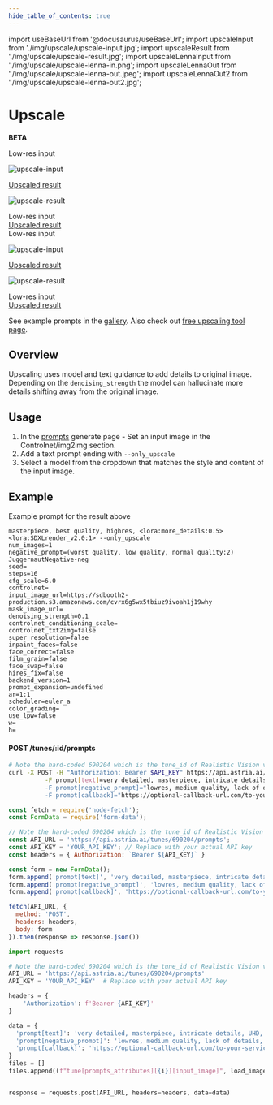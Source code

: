 ```yaml
---
hide_table_of_contents: true
---
```

import useBaseUrl from '@docusaurus/useBaseUrl';
import upscaleInput from './img/upscale/upscale-input.jpg';
import upscaleResult from './img/upscale/upscale-result.jpg';
import upscaleLennaInput from './img/upscale/upscale-lenna-in.png';
import upscaleLennaOut from './img/upscale/upscale-lenna-out.jpeg';
import upscaleLennaOut2 from './img/upscale/upscale-lenna-out2.jpg';


# Upscale
**BETA**

<div style={{ display: "grid", 'grid-template-columns': '1fr 1fr', gap: '1.5rem' }}>
<div>
<figcaption>Low-res input</figcaption>

![upscale-input](./img/upscale/upscale-input.jpg)
</div>

<div>
<figcaption>
<a href="https://www.astria.ai/gallery?text=only_upscale">Upscaled result</a>
</figcaption>

![upscale-result](./img/upscale/upscale-result.jpg)
</div>

</div>

<div style={{ display: "grid", 'grid-template-columns': '1fr 1fr', gap: '1.5rem' }}>
<div>
<figcaption>Low-res input</figcaption>

<div style={{backgroundImage: `url(`+upscaleInput+`)`, backgroundPosition: '50% 20%', backgroundSize: 3000,  width: "100%", height: 300}}></div>
</div>

<div>
<figcaption>
<a href="https://www.astria.ai/gallery?text=only_upscale">Upscaled result</a>
</figcaption>

<div style={{backgroundImage: `url('`+upscaleResult+`')`, backgroundPosition: '50% 20%', backgroundSize: 3000,  width: "100%", height: 300}}></div>
</div>

</div>
<div style={{ display: "grid", 'grid-template-columns': '1fr 1fr', gap: '1.5rem' }}>
<div>
<figcaption>Low-res input</figcaption>

![upscale-input](./img/upscale/upscale-lenna-in.png)
</div>

<div>
<figcaption>
<a href="https://www.astria.ai/gallery?text=only_upscale">Upscaled result</a>
</figcaption>

![upscale-result](./img/upscale/upscale-lenna-out2.jpg)
</div>

</div>

<div style={{ display: "grid", 'grid-template-columns': '1fr 1fr', gap: '1.5rem' }}>
<div>
<figcaption>Low-res input</figcaption>

<div style={{backgroundImage: `url(`+upscaleLennaInput+`)`, backgroundPosition: '50% 20%', backgroundSize: 1000,  width: "100%", height: 300}}></div>
</div>

<div>
<figcaption>
<a href="https://www.astria.ai/gallery?text=only_upscale">Upscaled result</a>
</figcaption>

<div style={{backgroundImage: `url('`+upscaleLennaOut2+`')`, backgroundPosition: '50% 20%', backgroundSize: 1000,  width: "100%", height: 300}}></div>
</div>

</div>








<div className="api-method">
<div>



See example prompts in the [gallery](https://www.astria.ai/gallery?text=only_upscale). Also check out [free upscaling tool page](https://www.astria.ai/upscale).

## Overview
Upscaling uses model and text guidance to add details to original image. Depending on the `denoising_strength` the model can hallucinate more details shifting away from the original image. 

## Usage
1. In the [prompts](https://www.astria.ai/prompts) generate page - Set an input image in the Controlnet/img2img section.
2. Add a text prompt ending with `--only_upscale`
3. Select a model from the dropdown that matches the style and content of the input image.

## Example 
Example prompt for the result above

```text
masterpiece, best quality, highres, <lora:more_details:0.5> <lora:SDXLrender_v2.0:1> --only_upscale
num_images=1
negative_prompt=(worst quality, low quality, normal quality:2) JuggernautNegative-neg
seed=
steps=16
cfg_scale=6.0
controlnet=
input_image_url=https://sdbooth2-production.s3.amazonaws.com/cvrx6g5wx5tbiuz9ivoah1j19why
mask_image_url=
denoising_strength=0.1
controlnet_conditioning_scale=
controlnet_txt2img=false
super_resolution=false
inpaint_faces=false
face_correct=false
film_grain=false
face_swap=false
hires_fix=false
backend_version=1
prompt_expansion=undefined
ar=1:1
scheduler=euler_a
color_grading=
use_lpw=false
w=
h=
```

</div>

<div>


#### POST /tunes/:id/prompts

<Tabs groupId="lang">
  <TabItem value="curl" label="cURL" default>

```bash showLineNumbers
# Note the hard-coded 690204 which is the tune_id of Realistic Vision v5.1 from the gallery
curl -X POST -H "Authorization: Bearer $API_KEY" https://api.astria.ai/tunes/690204/prompts \
          -F prompt[text]=very detailed, masterpiece, intricate details, UHD, 8K --only_upscale <lora:add_detail:1>" \
          -F prompt[negative_prompt]="lowres, medium quality, lack of details, bad quality, worst quality, blur, blurry, pixelated, jpeg artifacts" \
          -F prompt[callback]="https://optional-callback-url.com/to-your-service-when-ready?prompt_id=1" 
```
  </TabItem>
  <TabItem value="javascript" label="Node.js">

```javascript
const fetch = require('node-fetch');
const FormData = require('form-data');

// Note the hard-coded 690204 which is the tune_id of Realistic Vision v5.1 from the gallery
const API_URL = 'https://api.astria.ai/tunes/690204/prompts';
const API_KEY = 'YOUR_API_KEY'; // Replace with your actual API key
const headers = { Authorization: `Bearer ${API_KEY}` }

const form = new FormData();
form.append('prompt[text]', 'very detailed, masterpiece, intricate details, UHD, 8K --only_upscale <lora:add_detail:1>');
form.append('prompt[negative_prompt]', 'lowres, medium quality, lack of details, bad quality, worst quality, blur, blurry, pixelated, jpeg artifacts');
form.append('prompt[callback]', 'https://optional-callback-url.com/to-your-service-when-ready?prompt_id=1');

fetch(API_URL, {
  method: 'POST',
  headers: headers,
  body: form
}).then(response => response.json())


```
  </TabItem>
  <TabItem value="python" label="Python">

```python
import requests

# Note the hard-coded 690204 which is the tune_id of Realistic Vision v5.1 from the gallery
API_URL = 'https://api.astria.ai/tunes/690204/prompts'
API_KEY = 'YOUR_API_KEY'  # Replace with your actual API key

headers = {
    'Authorization': f'Bearer {API_KEY}'
}

data = {
  'prompt[text]': 'very detailed, masterpiece, intricate details, UHD, 8K --only_upscale <lora:add_detail:1>',
  'prompt[negative_prompt]': 'lowres, medium quality, lack of details, bad quality, worst quality, blur, blurry, pixelated, jpeg artifacts',
  'prompt[callback]': 'https://optional-callback-url.com/to-your-service-when-ready?prompt_id=1'
}
files = []
files.append((f"tune[prompts_attributes][{i}][input_image]", load_image(prompt['input_image'])))


response = requests.post(API_URL, headers=headers, data=data)
```
  </TabItem>
</Tabs>

</div>
</div>
